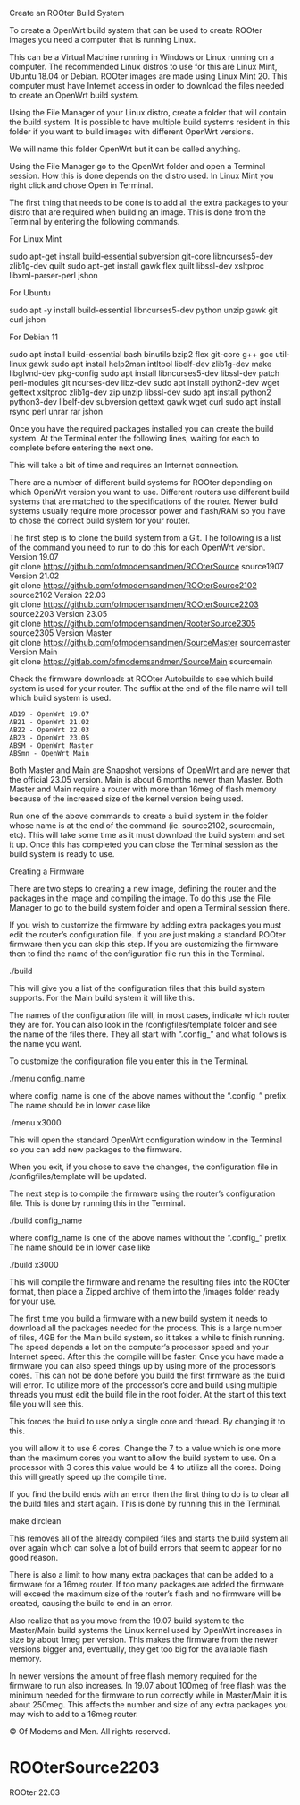 Create an ROOter Build System

To create a OpenWrt build system that can be used to create ROOter images you need a computer that is running Linux.

This can be a Virtual Machine running in Windows or Linux running on a computer. The recommended Linux distros to use for this are Linux Mint, Ubuntu 18.04 or Debian. ROOter images are made using Linux Mint 20. This computer must have Internet access in order to download the files needed to create an OpenWrt build system.

Using the File Manager of your Linux distro, create a folder that will contain the build system. It is possible to have multiple build systems resident in this folder if you want to build images with different OpenWrt versions.

We will name this folder OpenWrt but it can be called anything.

Using the File Manager go to the OpenWrt folder and open a Terminal session. How this is done depends on the distro used. In Linux Mint you right click and chose Open in Terminal.

The first thing that needs to be done is to add all the extra packages to your distro that are required when building an image. This is done from the Terminal by entering the following commands.

For Linux Mint

sudo apt-get install build-essential subversion git-core libncurses5-dev zlib1g-dev quilt sudo apt-get install gawk flex quilt libssl-dev xsltproc libxml-parser-perl jshon

For Ubuntu

sudo apt -y install build-essential libncurses5-dev python unzip gawk git curl jshon

For Debian 11

sudo apt install build-essential bash binutils bzip2 flex git-core g++ gcc util-linux gawk sudo apt install help2man intltool libelf-dev zlib1g-dev make libglvnd-dev pkg-config sudo apt install libncurses5-dev libssl-dev patch perl-modules git ncurses-dev libz-dev sudo apt install python2-dev wget gettext xsltproc zlib1g-dev zip unzip libssl-dev sudo apt install python2 python3-dev libelf-dev subversion gettext gawk wget curl sudo apt install rsync perl unrar rar jshon

Once you have the required packages installed you can create the build system. At the Terminal enter the following lines, waiting for each to complete before entering the next one.

This will take a bit of time and requires an Internet connection.

There are a number of different build systems for ROOter depending on which OpenWrt version you want to use. Different routers use different build systems that are matched to the specifications of the router. Newer build systems usually require more processor power and flash/RAM so you have to chose the correct build system for your router.

The first step is to clone the build system from a Git. The following is a list of the command you need to run to do this for each OpenWrt version.
Version 19.07 	
git clone https://github.com/ofmodemsandmen/ROOterSource source1907
Version 21.02 	
git clone https://github.com/ofmodemsandmen/ROOterSource2102 source2102
Version 22.03 	
git clone https://github.com/ofmodemsandmen/ROOterSource2203 source2203
Version 23.05 	
git clone https://github.com/ofmodemsandmen/RooterSource2305 source2305
Version Master 	
git clone https://github.com/ofmodemsandmen/SourceMaster sourcemaster
Version Main 	
git clone https://gitlab.com/ofmodemsandmen/SourceMain sourcemain

Check the firmware downloads at ROOter Autobuilds to see which build system is used for your router. The suffix at the end of the file name will tell which build system is used.

    AB19 - OpenWrt 19.07
    AB21 - OpenWrt 21.02
    AB22 - OpenWrt 22.03
    AB23 - OpenWrt 23.05
    ABSM - OpenWrt Master
    ABSmn - OpenWrt Main

Both Master and Main are Snapshot versions of OpenWrt and are newer that the official 23.05 version. Main is about 6 months newer than Master. Both Master and Main require a router with more than 16meg of flash memory because of the increased size of the kernel version being used.

Run one of the above commands to create a build system in the folder whose name is at the end of the command (ie. source2102, sourcemain, etc). This will take some time as it must download the build system and set it up. Once this has completed you can close the Terminal session as the build system is ready to use.

Creating a Firmware

There are two steps to creating a new image, defining the router and the packages in the image and compiling the image. To do this use the File Manager to go to the build system folder and open a Terminal session there.

If you wish to customize the firmware by adding extra packages you must edit the router’s configuration file. If you are just making a standard ROOter firmware then you can skip this step. If you are customizing the firmware then to find the name of the configuration file run this in the Terminal.

./build

This will give you a list of the configuration files that this build system supports. For the Main build system it will like this.

The names of the configuration file will, in most cases, indicate which router they are for. You can also look in the /configfiles/template folder and see the name of the files there. They all start with “.config_” and what follows is the name you want.

To customize the configuration file you enter this in the Terminal.

./menu config_name

where config_name is one of the above names without the “.config_” prefix. The name should be in lower case like

./menu x3000

This will open the standard OpenWrt configuration window in the Terminal so you can add new packages to the firmware.

When you exit, if you chose to save the changes, the configuration file in /configfiles/template will be updated.

The next step is to compile the firmware using the router’s configuration file. This is done by running this in the Terminal.

./build config_name

where config_name is one of the above names without the “.config_” prefix. The name should be in lower case like

./build x3000

This will compile the firmware and rename the resulting files into the ROOter format, then place a Zipped archive of them into the /images folder ready for your use.

The first time you build a firmware with a new build system it needs to download all the packages needed for the process. This is a large number of files, 4GB for the Main build system, so it takes a while to finish running. The speed depends a lot on the computer’s processor speed and your Internet speed. After this the compile will be faster. Once you have made a firmware you can also speed things up by using more of the processor’s cores. This can not be done before you build the first firmware as the build will error. To utilize more of the processor’s core and build using multiple threads you must edit the build file in the root folder. At the start of this text file you will see this.

This forces the build to use only a single core and thread. By changing it to this.

you will allow it to use 6 cores. Change the 7 to a value which is one more than the maximum cores you want to allow the build system to use. On a processor with 3 cores this value would be 4 to utilize all the cores. Doing this will greatly speed up the compile time.

If you find the build ends with an error then the first thing to do is to clear all the build files and start again. This is done by running this in the Terminal.

make dirclean

This removes all of the already compiled files and starts the build system all over again which can solve a lot of build errors that seem to appear for no good reason.

There is also a limit to how many extra packages that can be added to a firmware for a 16meg router. If too many packages are added the firmware will exceed the maximum size of the router’s flash and no firmware will be created, causing the build to end in an error.

Also realize that as you move from the 19.07 build system to the Master/Main build systems the Linux kernel used by OpenWrt increases in size by about 1meg per version. This makes the firmware from the newer versions bigger and, eventually, they get too big for the available flash memory.

In newer versions the amount of free flash memory required for the firmware to run also increases. In 19.07 about 100meg of free flash was the minimum needed for the firmware to run correctly while in Master/Main it is about 250meg. This affects the number and size of any extra packages you may wish to add to a 16meg router.

© Of Modems and Men. All rights reserved.
# ROOterSource2203
ROOter 22.03
